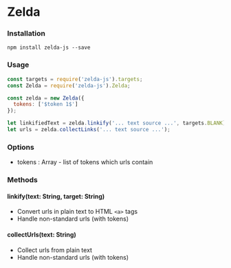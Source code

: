 # Zelda

### Installation
```shell
npm install zelda-js --save
```

### Usage
```javascript
const targets = require('zelda-js').targets;
const Zelda = require('zelda-js').Zelda;

const zelda = new Zelda({
  tokens: ['$token 1$']
});

let linkifiedText = zelda.linkify('... text source ...', targets.BLANK);
let urls = zelda.collectLinks('... text source ...');
```
### Options
- tokens : Array - list of tokens which urls contain

### Methods
#### linkify(text: String, target: String)
- Convert urls in plain text to HTML ```<a>``` tags
- Handle non-standard urls (with tokens)

#### collectUrls(text: String)
- Collect urls from plain text
- Handle non-standard urls (with tokens)